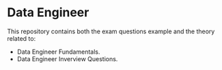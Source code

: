 # Data Engineer 

This repository contains both the exam questions example and the theory related to:

- Data Engineer Fundamentals.  
- Data Engineer Inverview Questions.